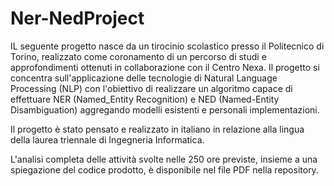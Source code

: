 # Ner-NedProject

IL seguente progetto nasce da un tirocinio scolastico presso il Politecnico di Torino, realizzato come coronamento di un percorso di studi e approfondimenti ottenuti in collaborazione con il Centro Nexa. Il progetto si concentra sull'applicazione delle tecnologie di Natural Language Processing (NLP) con l'obiettivo di realizzare un algoritmo capace di effettuare NER (Named_Entity Recognition) e NED (Named-Entity Disambiguation) aggregando modelli esistenti e personali implementazioni. 

Il progetto è stato pensato e realizzato in italiano in relazione alla lingua della laurea triennale di Ingegneria Informatica.

L'analisi completa delle attività svolte nelle 250 ore previste, insieme a una spiegazione del codice prodotto, è disponibile nel file PDF nella repository.
